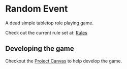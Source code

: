 # Random Event

A dead simple tabletop role playing game.

Check out the current rule set at: [Rules](rules/README.md)

## Developing the game

Checkout the [Project Canvas](CANVAS.md) to help develop the game.
